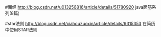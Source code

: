 #面经
http://blog.csdn.net/u013256816/article/details/51780920  java面筋系列(8篇)<br>

#star法则
http://blog.csdn.net/xiahouzuoxin/article/details/9315353 在简历中使用STAR法则<br>

